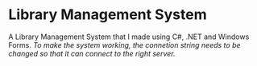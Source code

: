 # Library Management System
A Library Management System that I made using C#, .NET and Windows Forms.
*To make the system working, the connetion string needs to be changed so that it can connect to the right server.* 


